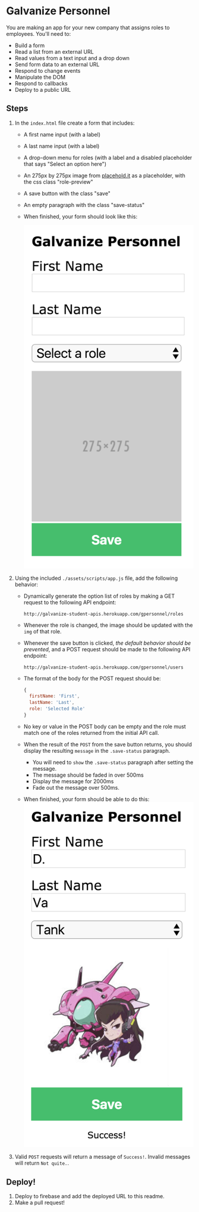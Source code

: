 # Galvanize Personnel

You are making an app for your new company that assigns roles to employees. You'll need to:

* Build a form
* Read a list from an external URL
* Read values from a text input and a drop down
* Send form data to an external URL
* Respond to change events
* Manipulate the DOM
* Respond to callbacks
* Deploy to a public URL

## Steps

1. In the `index.html` file create a form that includes:
    * A first name input (with a label)
    * A last name input (with a label)
    * A drop-down menu for roles (with a label and a disabled placeholder that says "Select an option here")
    * An 275px by 275px image from [placehold.it](http://placehold.it) as a placeholder, with the css class "role-preview"
    * A save button with the class "save"
    * An empty paragraph with the class "save-status"
    * When finished, your form should look like this:

        ![](./mockups/a_no_bs.png)

1. Using the included `./assets/scripts/app.js` file, add the following behavior:
    * Dynamically generate the option list of roles by making a GET request to the following API endpoint:

        ```
        http://galvanize-student-apis.herokuapp.com/gpersonnel/roles
        ```

    * Whenever the role is changed, the image should be updated with the `img` of that role.
    * Whenever the save button is clicked, *the default behavior should be prevented*, and a POST request should be made to the following API endpoint:

        ```
        http://galvanize-student-apis.herokuapp.com/gpersonnel/users
        ```

    * The format of the body for the POST request should be:

      ```js
      {
        firstName: 'First',
        lastName: 'Last',
        role: 'Selected Role'
      }
      ```
    * No key or value in the POST body can be empty and the role must match one of the roles returned from the initial API call.
    * When the result of the `POST` from the save button returns, you should display the resulting `message` in the `.save-status` paragraph.
      * You will need to `show` the `.save-status` paragraph after setting the message.
      * The message should be faded in over 500ms
      * Display the message for 2000ms
      * Fade out the message over 500ms.
    * When finished, your form should be able to do this: ![Filled out form](./mockups/b_no_bs.png)

1. Valid `POST` requests will return a message of `Success!`. Invalid messages will return `Not quite.`.

## Deploy!

1. Deploy to firebase and add the deployed URL to this readme.
1. Make a pull request!
